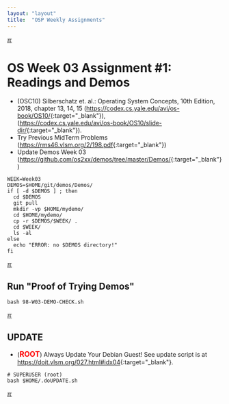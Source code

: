 ```yaml
---
layout: "layout"
title:  "OSP Weekly Assignments"
---
```


[&#x213C;](#idxXXX)<br id="idx000">
# OS Week 03 Assignment #1: Readings and Demos

* (OSC10) Silberschatz et. al.: Operating System Concepts, 10th Edition, 2018,
  chapter 13, 14, 15
  (<https://codex.cs.yale.edu/avi/os-book/OS10/>{:target="_blank"}),<br>
  (<https://codex.cs.yale.edu/avi/os-book/OS10/slide-dir/>{:target="_blank"}).
* Try Previous MidTerm Problems <br>(<https://rms46.vlsm.org/2/198.pdf>{:target="_blank"})
* Update Demos Week 03 (<https://github.com/os2xx/demos/tree/master/Demos/>{:target="_blank"})

```
WEEK=Week03
DEMOS=$HOME/git/demos/Demos/
if [ -d $DEMOS ] ; then
  cd $DEMOS
  git pull
  mkdir -vp $HOME/mydemo/
  cd $HOME/mydemo/
  cp -r $DEMOS/$WEEK/ .
  cd $WEEK/
  ls -al
else
  echo "ERROR: no $DEMOS directory!"
fi

```

[&#x213C;](#)<br id="idx001">
## Run "Proof of Trying Demos"

```
bash 98-W03-DEMO-CHECK.sh

```

[&#x213C;](#)<br id="idx002">
## UPDATE

* (<span style="color:red; font-weight:bold; font-size:larger;">ROOT</span>)
  Always Update Your Debian Guest! See update script is at <br>
  <https://doit.vlsm.org/027.html#idx04>{:target="_blank"}.

```
# SUPERUSER (root)
bash $HOME/.doUPDATE.sh

```

[&#x213C;](#)<br id="idx000">

